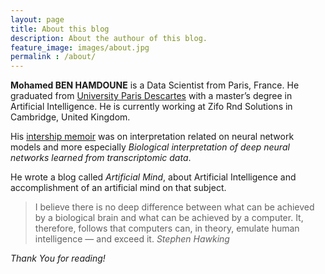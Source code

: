 ```yaml
---
layout: page
title: About this blog
description: About the authour of this blog.
feature_image: images/about.jpg
permalink : /about/
---
```


**Mohamed BEN HAMDOUNE** is a Data Scientist from Paris, France. He graduated from [University Paris Descartes](https://www.parisdescartes.fr/en/homepage/) with a master’s degree in Artificial Intelligence. He is currently working at Zifo Rnd Solutions in Cambridge, United Kingdom.

His [intership memoir](/ressources/memoir.pdf) was on interpretation related on neural network models and more especially *Biological interpretation of deep neural networks learned from transcriptomic data*.

He wrote a blog called *Artificial Mind*, about Artificial Intelligence and accomplishment of an artificial mind on that subject.
>I believe there is no deep difference between what can be achieved by a biological brain and what can be achieved by a computer. It, therefore, follows that computers can, in theory, emulate human intelligence — and exceed it. <cite>Stephen Hawking</cite>

*Thank You for reading!*
